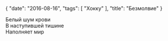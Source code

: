{
   "date": "2016-08-16",
   "tags": [
      "Хокку"
   ],
   "title": "Безмолвие"
}

Белый шум крови  
В наступившей тишине  
Наполняет мир
